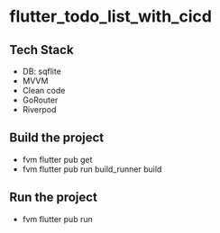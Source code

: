 # flutter_todo_list_with_cicd

## Tech Stack
- DB: sqflite
- MVVM
- Clean code
- GoRouter
- Riverpod

## Build the project
- fvm flutter pub get
- fvm flutter pub run build_runner build

## Run the project
- fvm flutter pub run
